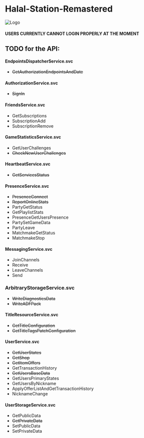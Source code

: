 # Halal-Station-Remastered
![Logo](https://i.postimg.cc/xCM5Zc5G/EF7-Ss3-UDvmk.jpg)
#### USERS CURRENTLY CANNOT LOGIN PROPERLY AT THE MOMENT
## TODO for the API:
#### EndpointsDispatcherService.svc
- ~~GetAuthorizationEndpointsAndDate~~
#### AuthorizationService.svc
- ~~SignIn~~
#### FriendsService.svc
- GetSubscriptions
- SubscriptionAdd
- SubscriptionRemove
#### GameStatisticsService.svc
- GetUserChallenges
- ~~CheckNewUserChallenges~~
#### HeartbeatService.svc
- ~~GetServicesStatus~~
#### PresenceService.svc
- ~~PresenceConnect~~
- ~~ReportOnlineStats~~
- PartyGetStatus
- GetPlaylistStats
- PresenceGetUsersPresence
- PartySetGameData
- PartyLeave
- MatchmakeGetStatus
- MatchmakeStop
#### MessagingService.svc
- JoinChannels
- Receive
- LeaveChannels
- Send
### ArbitraryStorageService.svc
- ~~WriteDiagnosticsData~~
- ~~WriteADFPack~~
#### TitleResourceService.svc
- ~~GetTitleConfiguration~~
- ~~GetTitleTagsPatchConfiguration~~
#### UserService.svc
- ~~GetUserStates~~
- ~~GetShop~~
- ~~GetItemOffers~~
- GetTransactionHistory
- ~~GetUsersBaseData~~
- GetUsersPrimaryStates
- GetUsersByNickname
- ApplyOfferListAndGetTransactionHistory
- NicknameChange
#### UserStorageService.svc
- GetPublicData
- ~~GetPrivateData~~
- SetPublicData
- SetPrivateData